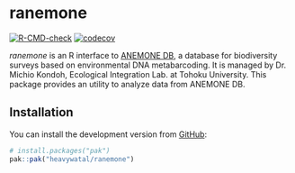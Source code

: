 # ranemone

<!-- badges: start -->
[![R-CMD-check](https://github.com/heavywatal/ranemone/actions/workflows/R-CMD-check.yaml/badge.svg)](https://github.com/heavywatal/ranemone/actions/workflows/R-CMD-check.yaml)
[![codecov](https://codecov.io/gh/heavywatal/ranemone/graph/badge.svg)](https://app.codecov.io/gh/heavywatal/ranemone)
<!-- badges: end -->


*ranemone* is an R interface to [ANEMONE DB](https://db.anemone.bio/),
a database for biodiversity surveys based on environmental DNA metabarcoding.
It is managed by Dr. Michio Kondoh, Ecological Integration Lab. at Tohoku University.
This package provides an utility to analyze data from ANEMONE DB.


## Installation

You can install the development version from [GitHub](https://github.com/):
```r
# install.packages("pak")
pak::pak("heavywatal/ranemone")
```
